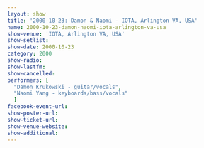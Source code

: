```yaml
---
layout: show
title: '2000-10-23: Damon & Naomi - IOTA, Arlington VA, USA'
name: 2000-10-23-damon-naomi-iota-arlington-va-usa
show-venue: 'IOTA, Arlington VA, USA'
show-setlist: 
show-date: 2000-10-23
category: 2000
show-radio: 
show-lastfm: 
show-cancelled: 
performers: [
  "Damon Krukowski - guitar/vocals",
  "Naomi Yang - keyboards/bass/vocals"
  ]
facebook-event-url: 
show-poster-url: 
show-ticket-url: 
show-venue-website: 
show-additional: 
---
```


